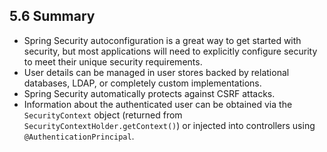 ## 5.6 Summary

* Spring Security autoconfiguration is a great way to get started with security, but most applications will need to explicitly configure security to meet their unique security requirements.
* User details can be managed in user stores backed by relational databases, LDAP, or completely custom implementations.
* Spring Security automatically protects against CSRF attacks.
* Information about the authenticated user can be obtained via the `SecurityContext` object (returned from `SecurityContextHolder.getContext()`) or injected into controllers using `@AuthenticationPrincipal`.



